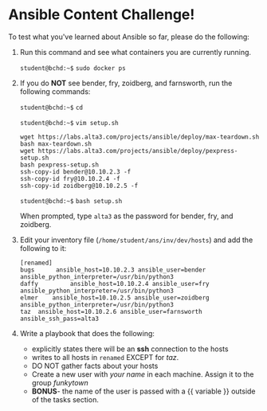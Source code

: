 # Ansible Content Challenge!

To test what you've learned about Ansible so far, please do the following:

1. Run this command and see what containers you are currently running.

    `student@bchd:~$` `sudo docker ps`

0. If you do **NOT** see bender, fry, zoidberg, and farnsworth, run the following commands:

    `student@bchd:~$` `cd`

    `student@bchd:~$` `vim setup.sh`

       wget https://labs.alta3.com/projects/ansible/deploy/max-teardown.sh
       bash max-teardown.sh
       wget https://labs.alta3.com/projects/ansible/deploy/pexpress-setup.sh
       bash pexpress-setup.sh
       ssh-copy-id bender@10.10.2.3 -f
       ssh-copy-id fry@10.10.2.4 -f
       ssh-copy-id zoidberg@10.10.2.5 -f

    `student@bchd:~$` `bash setup.sh`

    When prompted, type `alta3` as the password for bender, fry, and zoidberg.
    
0. Edit your inventory file (`/home/student/ans/inv/dev/hosts`) and add the following to it:

    ```
    [renamed]
    bugs      ansible_host=10.10.2.3 ansible_user=bender ansible_python_interpreter=/usr/bin/python3
    daffy         ansible_host=10.10.2.4 ansible_user=fry ansible_python_interpreter=/usr/bin/python3
    elmer    ansible_host=10.10.2.5 ansible_user=zoidberg ansible_python_interpreter=/usr/bin/python3
    taz  ansible_host=10.10.2.6 ansible_user=farnsworth ansible_ssh_pass=alta3
    ```

0. Write a playbook that does the following:
    - explicitly states there will be an **ssh** connection to the hosts
    - writes to all hosts in `renamed` EXCEPT for *taz*.
    - DO NOT gather facts about your hosts
    - Create a new user with *your name* in each machine. Assign it to the group *funkytown*
    - **BONUS**- the name of the user is passed with a {{ variable }} outside of the tasks section.

<!--
<details>
<summary>SOLUTION:</summary>
<br>

Here's a link to an awesome [Stack Overflow Solution!](https://stackoverflow.com/questions/63717959/create-user-group-if-it-does-not-exist-using-ansible)

```yaml
- name: "day 1 challenge solution"
  hosts: renamed,!taz
  gather_facts: no
  connection: ssh
  become: true

  vars_prompt:
    - name: "username"
      prompt: "What is the name of the new user?"
      private: no

    - name: "password"
      prompt: "What is the password of the user?"
      private: yes
      confirm: yes
      encrypt: "sha512_crypt"

  tasks:
    - name: Ensure group "somegroup" exists
      group:
        name: funkytown
        state: present

    - name: "Add the user {{ username }}"
      user:
        name: "{{ username }}"
        password: "{{ password }}"
        group: funkytown
```

</details>
-->
